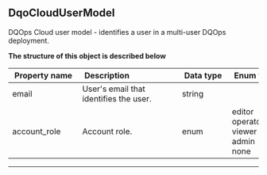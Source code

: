 
## DqoCloudUserModel  
DQOps Cloud user model - identifies a user in a multi-user DQOps deployment.  
  

**The structure of this object is described below**  
  
|&nbsp;Property&nbsp;name&nbsp;|&nbsp;Description&nbsp;&nbsp;&nbsp;&nbsp;&nbsp;&nbsp;&nbsp;&nbsp;&nbsp;&nbsp;&nbsp;&nbsp;&nbsp;&nbsp;&nbsp;&nbsp;&nbsp;&nbsp;&nbsp;&nbsp;&nbsp;|&nbsp;Data&nbsp;type&nbsp;|&nbsp;Enum&nbsp;values&nbsp;|&nbsp;Default&nbsp;value&nbsp;|&nbsp;Sample&nbsp;values&nbsp;|
|---------------|---------------------------------|-----------|-------------|---------------|---------------|
|email|User&#x27;s email that identifies the user.|string| | | |
|account_role|Account role.|enum|editor<br/>operator<br/>viewer<br/>admin<br/>none<br/>| | |

___  

